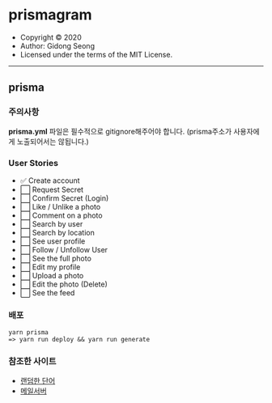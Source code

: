 # prismagram

- Copyright &copy; 2020
- Author: Gidong Seong
- Licensed under the terms of the MIT License.

---

## prisma

### 주의사항

**prisma.yml** 파일은 필수적으로 gitignore해주어야 합니다. (prisma주소가 사용자에게 노출되어서는 않됩니다.)

### User Stories

- ✅ Create account
- ⬜️ Request Secret
- ⬜️ Confirm Secret (Login)
- ⬜️ Like / Unlike a photo
- ⬜️ Comment on a photo
- ⬜️ Search by user
- ⬜️ Search by location
- ⬜️ See user profile
- ⬜️ Follow / Unfollow User
- ⬜️ See the full photo
- ⬜️ Edit my profile
- ⬜️ Upload a photo
- ⬜️ Edit the photo (Delete)
- ⬜️ See the feed

### 배포

```CMD
yarn prisma
=> yarn run deploy && yarn run generate
```

### 참조한 사이트

- [랜덤한 단어](https://www.randomlists.com/random-words)
- [메일서버](https://nodemailer.com/about/)
